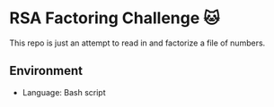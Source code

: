 # RSA Factoring Challenge :cat:
This repo is just an attempt to read in and factorize a file of numbers.

## Environment
* Language: Bash script
